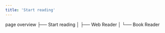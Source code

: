 ```yaml
---
title: 'Start reading'
---
```


page overview
├── Start reading
│    ├── Web Reader
│    └── Book Reader